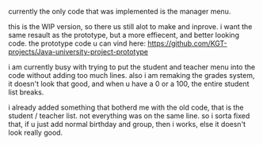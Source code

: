 currently the only code that was implemented is the manager menu.

this is the WIP version, so there us still alot to make and inprove.
i want the same resault as the prototype, but a more effiecent, and better looking code.
the prototype code u can vind here: https://github.com/KGT-projects/Java-university-project-prototype

i am currently busy with trying to put the student and teacher menu into the code without adding too much lines.
also i am remaking the grades system, it doesn't look that good, and when u have a 0 or a 100, the entire student list breaks.

i already added something that botherd me with the old code, that is the student / teacher list.
not everything was on the same line. so i sorta fixed that, if u just add normal birthday and group, then i works, else it doesn't look really good.

